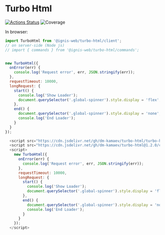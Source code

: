 # Turbo Html

[![Actions Status](https://github.com/dm-kamaev/turbo-html/workflows/Build/badge.svg)](https://github.com/dm-kamaev/turbo-html/actions) ![Coverage](https://github.com/dm-kamaev/turbo-html/blob/master/badges/coverage.svg)

In browser:
```js
import TurboHtml from '@ignis-web/turbo-html/client';
// on server-side (Node js)
// import { commands } from '@ignis-web/turbo-html/commands';


new TurboHtml({
  onError(err) {
    console.log('Request error', err, JSON.stringify(err));
  },
  requestTimeout: 10000,
  longRequest: {
    start() {
      console.log('Show Loader');
      document.querySelector('.global-spinner').style.display = 'flex';
    },
    end() {
      document.querySelector('.global-spinner').style.display = 'none';
      console.log('End Loader');
    }
  }
});
```

<!-- https://gomakethings.com/how-to-turn-any-github-repo-into-a-cdn/#:~:text=Here's%20how%20it%20works.,repository%20name%20for%20the%20project.&text=You%20can%20also%20take%20advantage,number%7D%20to%20the%20repository%20name. -->
```js
  <script src="https://cdn.jsdelivr.net/gh/dm-kamaev/turbo-html/turbo-html/index.ts"></script>
  <script src="https://cdn.jsdelivr.net/gh/dm-kamaev/turbo-html@1.2.0/client/index.js"></script>
  <script>
    new TurboHtml({
      onError(err) {
        console.log('Request error', err, JSON.stringify(err));
      },
      requestTimeout: 10000,
      longRequest: {
        start() {
          console.log('Show Loader');
          document.querySelector('.global-spinner').style.display = 'flex';
        },
        end() {
          document.querySelector('.global-spinner').style.display = 'none';
          console.log('End Loader');
        }
      }
    });
  </script>
```